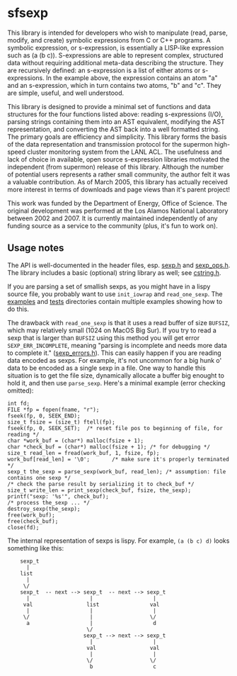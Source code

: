 sfsexp
======

This library is intended for developers who wish to manipulate (read, parse, modify, and create) symbolic expressions from C or C++ programs. A symbolic expression, or s-expression, is essentially a LISP-like expression such as (a (b c)). S-expressions are able to represent complex, structured data without requiring additional meta-data describing the structure. They are recursively defined: an s-expression is a list of either atoms or s-expressions. In the example above, the expression contains an atom "a" and an s-expression, which in turn contains two atoms, "b" and "c". They are simple, useful, and well understood.

This library is designed to provide a minimal set of functions and data structures for the four functions listed above: reading s-expressions (I/O), parsing strings containing them into an AST equivalent, modifying the AST representation, and converting the AST back into a well formatted string. The primary goals are efficiency and simplicity. This library forms the basis of the data representation and transmission protocol for the supermon high-speed cluster monitoring system from the LANL ACL. The usefulness and lack of choice in available, open source s-expression libraries motivated the independent (from supermon) release of this library. Although the number of potential users represents a rather small community, the author felt it was a valuable contribution. As of March 2005, this library has actually received more interest in terms of downloads and page views than it's parent project!

This work was funded by the Department of Energy, Office of Science. The original development was performed at the Los Alamos National Laboratory between 2002 and 2007. It is currently maintained independently of any funding source as a service to the community (plus, it's fun to work on).

## Usage notes

The API is well-documented in the header files, esp.
[sexp.h](src/sexp.h) and [sexp_ops.h](src/sexp_ops.h). The library
includes a basic (optional) string library as well; see
[cstring.h](src/cstring.h).

If you are parsing a set of smallish sexps, as you might have in a
lispy source file, you probably want to use `init_iowrap` and
`read_one_sexp`. The [examples](examples) and [tests](tests)
directories contain multiple examples showing how to do this.

The drawback with `read_one_sexp` is that it uses a read buffer of
size `BUFSIZ`, which may relatively small (1024 on MacOS Big Sur). If
you try to read a sexp that is larger than `BUFSIZ` using this method
you will get error `SEXP_ERR_INCOMPLETE`, meaning "parsing is
incomplete and needs more data to complete it."
([sexp_errors.h](src/sexp_errors.h)). This can easily happen if you
are reading data encoded as sexps. For example, it's not uncommon for
a big hunk o' data to be encoded as a single sexp in a file. One way to
handle this situation is to get the file size, dynamically allocate a
buffer big enought to hold it, and then use `parse_sexp`. Here's a
minimal example (error checking omitted):

```
int fd;
FILE *fp = fopen(fname, "r");
fseek(fp, 0, SEEK_END);
size_t fsize = (size_t) ftell(fp);
fseek(fp, 0, SEEK_SET);  /* reset file pos to beginning of file, for reading */
char *work_buf = (char*) malloc(fsize + 1);
char *check_buf = (char*) malloc(fsize + 1); /* for debugging */
size_t read_len = fread(work_buf, 1, fsize, fp);
work_buf[read_len] = '\0';       /* make sure it's properly terminated */
sexp_t the_sexp = parse_sexp(work_buf, read_len); /* assumption: file contains one sexp */
/* check the parse result by serializing it to check_buf */
size_t write_len = print_sexp(check_buf, fsize, the_sexp);
printf("sexp: '%s'", check_buf);
/* process the_sexp ... */
destroy_sexp(the_sexp);
free(work_buf);
free(check_buf);
close(fd);
```

The internal representation of sexps is lispy. For example, `(a (b c) d)`
looks something like this:

```
    sexp_t
      |
    list
      |
     \/
    sexp_t  -- next --> sexp_t  -- next --> sexp_t
      |                   |                   |
     val                 list                val
      |                   |                   |
     \/                   |                  \/
      a                   |                   d
                         \/
                        sexp_t --> next --> sexp_t
                          |                   |
                         val                 val
                          |                   |
                         \/                  \/
                          b                   c
```
